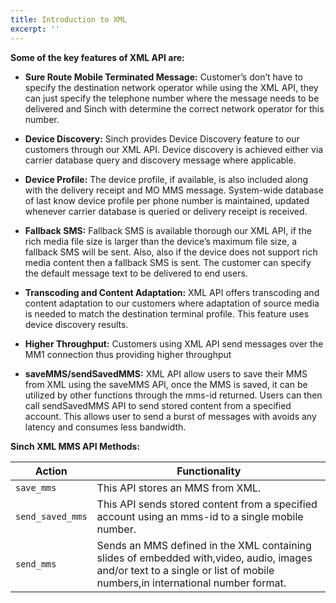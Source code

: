 ```yaml
---
title: Introduction to XML
excerpt: ''
---
```

**Some of the key features of XML API are:**

  - **Sure Route Mobile Terminated Message:** Customer’s don’t have to
    specify the destination network operator while using the XML API,
    they can just specify the telephone number where the message needs
    to be delivered and Sinch with determine the correct network
    operator for this number.

  - **Device Discovery:** Sinch provides Device Discovery feature to our
    customers through our XML API. Device discovery is achieved either
    via carrier database query and discovery message where applicable.

  - **Device Profile:** The device profile, if available, is also
    included along with the delivery receipt and MO MMS message.
    System-wide database of last know device profile per phone number is
    maintained, updated whenever carrier database is queried or delivery
    receipt is received.

  - **Fallback SMS:** Fallback SMS is available thorough our XML API, if
    the rich media file size is larger than the device’s maximum file
    size, a fallback SMS will be sent. Also, also if the device does not
    support rich media content then a fallback SMS is sent. The customer
    can specify the default message text to be delivered to end users.

  - **Transcoding and Content Adaptation:** XML API offers transcoding
    and content adaptation to our customers where adaptation of source
    media is needed to match the destination terminal profile. This
    feature uses device discovery results.

  - **Higher Throughput:** Customers using XML API send messages over
    the MM1 connection thus providing higher throughput

  - **saveMMS/sendSavedMMS:** XML API allow users to save their MMS from
    XML using the saveMMS API, once the MMS is saved, it can be utilized
    by other functions through the mms-id returned. Users can then call
    sendSavedMMS API to send stored content from a specified account.
    This allows user to send a burst of messages with avoids any latency
    and consumes less bandwidth.

**Sinch XML MMS API Methods:**

|         Action         |                      Functionality                                                                                                                                                     |
| ---------------- | ------------------------------------------------------------------------------------------------------------------------------------------------------------------------- |
| `save_mms`       | This API stores an MMS from XML.                                                                                                                                          |
| `send_saved_mms` | This API sends stored content from a specified account using an mms-id to a single mobile number.                                                                         |
| `send_mms`       | Sends an MMS defined in the XML containing slides of embedded with,video, audio, images and/or text to a single or list of mobile numbers,in international number format. |

